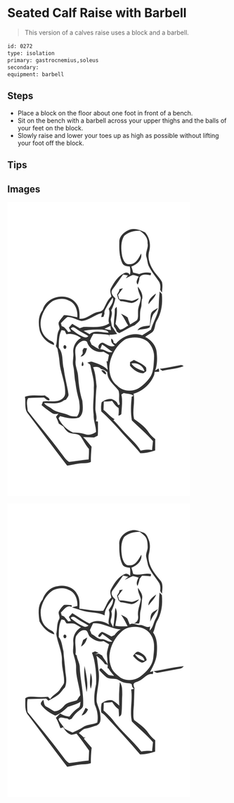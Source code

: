 # Seated Calf Raise with Barbell

> This version of a calves raise uses a block and a barbell.

``` 
id: 0272 
type: isolation 
primary: gastrocnemius,soleus 
secondary:  
equipment: barbell 
``` 


## Steps


 - Place a block on the floor about one foot in front of a bench.
 - Sit on the bench with a barbell across your upper thighs and the balls of your feet on the block.
 - Slowly raise and lower your toes up as high as possible without lifting your foot off the block.

## Tips



## Images

![](./../svg/0272-relaxation.svg "")

![](./../svg/0272-tension.svg "")

